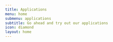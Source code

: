 ```yaml
---
title: Applications
menu: home
submenu: applications
subtitle: Go ahead and try out our applications
icon: diamond
layout: home
---
```


